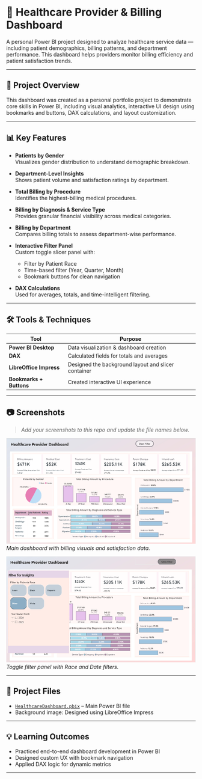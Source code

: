 # 🏥 Healthcare Provider & Billing Dashboard

A personal Power BI project designed to analyze healthcare service data — including patient demographics, billing patterns, and department performance. This dashboard helps providers monitor billing efficiency and patient satisfaction trends.

---

## 📌 Project Overview

This dashboard was created as a personal portfolio project to demonstrate core skills in Power BI, including visual analytics, interactive UI design using bookmarks and buttons, DAX calculations, and layout customization.

---

## 📊 Key Features

- **Patients by Gender**  
  Visualizes gender distribution to understand demographic breakdown.

- **Department-Level Insights**  
  Shows patient volume and satisfaction ratings by department.

- **Total Billing by Procedure**  
  Identifies the highest-billing medical procedures.

- **Billing by Diagnosis & Service Type**  
  Provides granular financial visibility across medical categories.

- **Billing by Department**  
  Compares billing totals to assess department-wise performance.

- **Interactive Filter Panel**  
  Custom toggle slicer panel with:
  - Filter by Patient Race
  - Time-based filter (Year, Quarter, Month)
  - Bookmark buttons for clean navigation

- **DAX Calculations**  
  Used for averages, totals, and time-intelligent filtering.

---

## 🛠️ Tools & Techniques

| Tool | Purpose |
|------|---------|
| **Power BI Desktop** | Data visualization & dashboard creation |
| **DAX** | Calculated fields for totals and averages |
| **LibreOffice Impress** | Designed the background layout and slicer container |
| **Bookmarks + Buttons** | Created interactive UI experience |

---

## 📷 Screenshots

> *Add your screenshots to this repo and update the file names below.*

![Dashboard Overview](https://github.com/Sneha-273/Heathcare/blob/main/First%20page%20with%20open.PNG)  
*Main dashboard with billing visuals and satisfaction data.*

![Slicer Panel Open](https://github.com/Sneha-273/Heathcare/blob/main/slicer%20page.PNG)  
*Toggle filter panel with Race and Date filters.*

---

## 📁 Project Files

- [`HealthcareDashboard.pbix`](link-appears-here) – Main Power BI file  
- Background image: Designed using LibreOffice Impress

---

## 💡 Learning Outcomes

- Practiced end-to-end dashboard development in Power BI
- Designed custom UX with bookmark navigation
- Applied DAX logic for dynamic metrics


---



